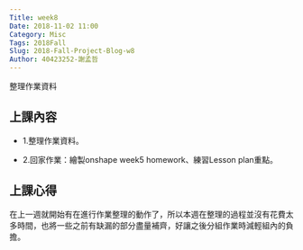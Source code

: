 ```yaml
---
Title: week8
Date: 2018-11-02 11:00
Category: Misc
Tags: 2018Fall
Slug: 2018-Fall-Project-Blog-w8
Author: 40423252-謝孟哲
---
```


整理作業資料

<!-- PELICAN_END_SUMMARY -->

上課內容
----

* 1.整理作業資料。

* 2.回家作業：繪製onshape week5 homework、練習Lesson plan重點。


上課心得
----

在上一週就開始有在進行作業整理的動作了，所以本週在整理的過程並沒有花費太多時間，也將一些之前有缺漏的部分盡量補齊，好讓之後分組作業時減輕組內的負擔。



